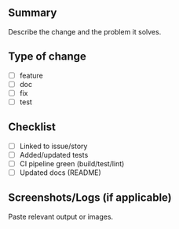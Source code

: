 ## Summary
Describe the change and the problem it solves.

## Type of change
- [ ] feature
- [ ] doc
- [ ] fix
- [ ] test

## Checklist
- [ ] Linked to issue/story
- [ ] Added/updated tests
- [ ] CI pipeline green (build/test/lint)
- [ ] Updated docs (README)

## Screenshots/Logs (if applicable)
Paste relevant output or images.
